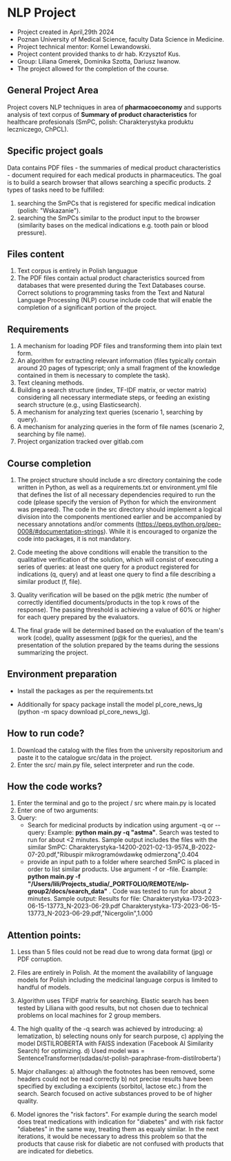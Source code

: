 # NLP Project

- Project created in April,29th 2024
- Poznan University of Medical Science, faculty Data Science in Medicine. 
- Project technical mentor: Kornel Lewandowski. 
- Project content provided thanks to dr hab. Krzysztof Kus. 
- Group: Liliana Gmerek, Dominika Szotta, Dariusz Iwanow. 
- The project allowed for the completion of the course.

## General Project Area

Project covers NLP techniques in area of **pharmacoeconomy** and supports analysis of text corpus of **Summary of product characteristics** for healthcare profesionals (SmPC, polish: Charakterystyka produktu leczniczego, ChPCL).

## Specific project goals

Data contains PDF files -  the summaries of medical product characteristics - document required for each medical products in pharmaceutics. The goal is to build a search browser that allows searching a specific products. 2 types of tasks need to be fulfilled:
1. searching the SmPCs that is registered for specific medical indication (polish: "Wskazanie").
2. searching the SmPCs similar to the product input to the browser (similarity bases on the medical indications e.g. tooth pain or blood pressure).

## Files content

1. Text corpus is entirely in Polish languague
2. The PDF files contain actual product characteristics sourced from databases that were presented during the Text Databases course. Correct solutions to programming tasks from the Text and Natural Language Processing (NLP) course include code that will enable the completion of a significant portion of the project.


## Requirements

1. A mechanism for loading PDF files and transforming them into plain text form.
2. An algorithm for extracting relevant information (files typically contain around 20 pages of typescript; only a small fragment of the knowledge contained in them is necessary to complete the task).
3. Text cleaning methods.
4. Building a search structure (index, TF-IDF matrix, or vector matrix) considering all necessary intermediate steps, or feeding an existing search structure (e.g., using Elasticsearch).
5. A mechanism for analyzing text queries (scenario 1, searching by query).
6. A mechanism for analyzing queries in the form of file names (scenario 2, searching by file name).
7. Project organization tracked over gitlab.com


## Course completion

1. The project structure should include a src directory containing the code written in Python, as well as a requirements.txt or environment.yml file that defines the list of all necessary dependencies required to run the code (please specify the version of Python for which the environment was prepared). The code in the src directory should implement a logical division into the components mentioned earlier and be accompanied by necessary annotations and/or comments (https://peps.python.org/pep-0008/#documentation-strings). While it is encouraged to organize the code into packages, it is not mandatory.

2. Code meeting the above conditions will enable the transition to the qualitative verification of the solution, which will consist of executing a series of queries: at least one query for a product registered for indications (q, query) and at least one query to find a file describing a similar product (f, file).
3. Quality verification will be based on the p@k metric (the number of correctly identified documents/products in the top k rows of the response). The passing threshold is achieving a value of 60% or higher for each query prepared by the evaluators.
4. The final grade will be determined based on the evaluation of the team's work (code), quality assessment (p@k for the queries), and the presentation of the solution prepared by the teams during the sessions summarizing the project.



## Environment preparation

- Install the packages as per the requirements.txt

- Additionally for spacy package install the model pl_core_news_lg (python -m spacy download pl_core_news_lg).


## How to run code?

1. Download the catalog with the files from the university repositorium and paste it to the catalogue src/data in the project.
2. Enter the src/ main.py file, select interpreter and run the code.


## How the code works?

1. Enter the terminal and go to the project / src where main.py is located
2. Enter one of two arguments:
3. Query:
   - Search for medicinal products by indication using argument -q or --query:
    Example: **python main.py -q "astma"**. Search was tested to run for about <2 minutes. Sample output includes the files with the similar SmPC: Charakterystyka-14200-2021-02-13-9574_B-2022-07-20.pdf,"Ribuspir mikrogramówdawkę odmierzoną",0.404
   - provide an input path to a folder where searched SmPC is placed in order to list similar products. Use argument -f or -file. Example: **python main.py -f "/Users/lili/Projects_studia/_PORTFOLIO/REMOTE/nlp-group2/docs/search_data"** . Code was tested to run for about 2 minutes. Sample output: Results for file: Charakterystyka-173-2023-06-15-13773_N-2023-06-29.pdf Charakterystyka-173-2023-06-15-13773_N-2023-06-29.pdf,"Nicergolin",1.000

## Attention points:

1. Less than 5 files could not be read due to wrong data format (jpg) or PDF corruption.
2. Files are entirely in Polish. At the moment the availability of language models for Polish including the medicinal language corpus is limited to handful of models.
3. Algorithm uses TFIDF matrix for searching. Elastic search has been tested by Liliana with good results, but not chosen due to technical problems on local machines for 2 group members. 
4. The high quality of the -q search was achieved by introducing: 
    a) lematization, 
    b) selecting nouns only for search purpose, 
    c) applying the model DISTILROBERTA with FAISS indexation (Facebook AI Similarity Search) for optimizing. 
    d) Used model was = SentenceTransformer(sdadas/st-polish-paraphrase-from-distilroberta')
5. Major challanges: 
    a) although the footnotes has been removed, some headers could not be read correctly
    b) not precise results have been specified by excluding a excipients (sorbitol, lactose etc.) from the search. Search focused on active substances proved to be of higher quality.

6. Model ignores the "risk factors". For example during the search model does treat medications with indication for "diabetes" and with risk factor "diabetes" in the same way, treating them as equaly similar. In the next iterations, it would be necessary to adress this problem so that the products that cause risk for diabetic are not confused with products that are indicated for diebetics.
